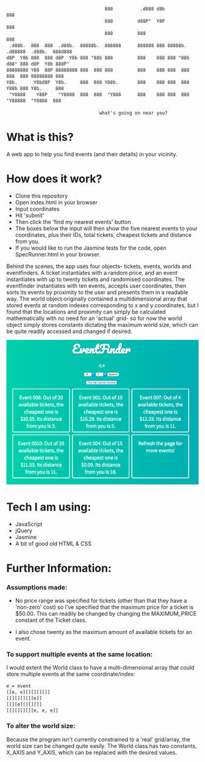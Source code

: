```
                                    888          .d888 d8b               888                  
                                    888         d88P"  Y8P               888                  
                                    888         888                      888                  
 .d88b.  888  888  .d88b.  88888b.  888888      888888 888 88888b.   .d88888  .d88b.  888d888
d8P  Y8b 888  888 d8P  Y8b 888 "88b 888         888    888 888 "88b d88" 888 d8P  Y8b 888P"   
88888888 Y88  88P 88888888 888  888 888         888    888 888  888 888  888 88888888 888     
Y8b.      Y8bd8P  Y8b.     888  888 Y88b.       888    888 888  888 Y88b 888 Y8b.     888     
 "Y8888    Y88P    "Y8888  888  888  "Y888      888    888 888  888  "Y88888  "Y8888  888     

                                  what's going on near you?
```

# What is this?
A web app to help you find events (and their details) in your vicinity.

# How does it work?
* Clone this repository
* Open index.html in your browser
* Input coordinates
* Hit 'submit'
* Then click the 'find my nearest events' button
* The boxes below the input will then show the five nearest events to your coordinates, plus their IDs, total tickets, cheapest tickets and distance from you.
* If you would like to run the Jasmine tests for the code, open SpecRunner.html in your browser.

Behind the scenes, the app uses four objects- tickets, events, worlds and eventfinders. A ticket instantiates with a random price, and an event instantiates with up to twenty tickets and randomised coordinates. The eventfinder instantiates with ten events, accepts user coordinates, then sorts its events by proximity to the user and presents them in a readable way. The world object originally contained a multidimensional array that stored events at random indexes corresponding to x and y coordinates, but I found that the locations and proximity can simply be calculated mathematically with no need for an 'actual' grid- so for now the world object simply stores constants dictating the maximum world size, which can be quite readily accessed and changed if desired.

![frontend](https://github.com/wemmm/event_finder/blob/master/viagogotest.png)

# Tech I am using:
* JavaScript
* jQuery
* Jasmine
* A bit of good old HTML & CSS

# Further Information:
### Assumptions made:

* No price range was specified for tickets (other than that they have a 'non-zero' cost) so I've specified that the maximum price for a ticket is $50.00. This can readily be changed by changing the MAXIMUM_PRICE constant of the Ticket class.

* I also chose twenty as the maximum amount of available tickets for an event.

### To support multiple events at the same location:

I would extent the World class to have a multi-dimensional array that could store multiple events at the same coordinate/index:
```
e = event
[[e, e][][][][]]
[[][][][][e]]
[[][e][][][]]
[[][][][][e, e, e]]
```

### To alter the world size:

Because the program isn't currently constrained to a 'real' grid/array, the world size can be changed quite easily. The World class has two constants, X_AXIS and Y_AXIS, which can be replaced with the desired values.
